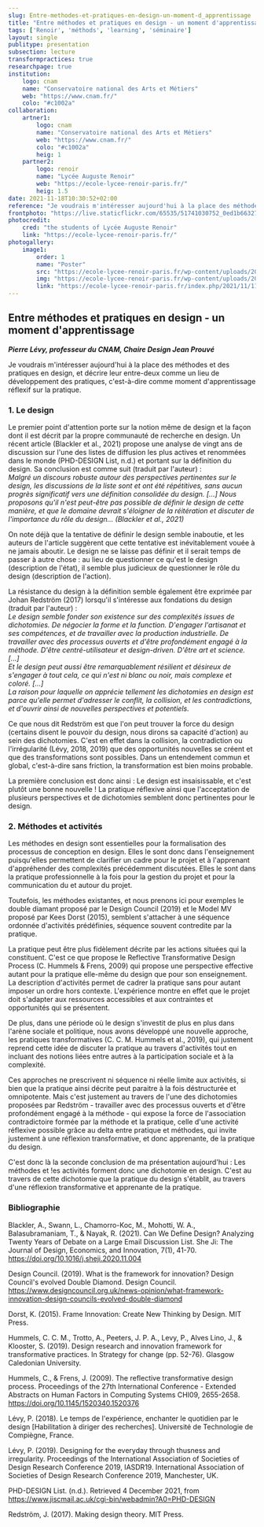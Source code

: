 ```yaml
---
slug: Entre-methodes-et-pratiques-en-design-un-moment-d_apprentissage
title: "Entre méthodes et pratiques en design - un moment d'apprentissage"
tags: ['Renoir', 'méthods', 'learning', 'séminaire']
layout: single
publitype: presentation
subsection: lecture
transformpractices: true
researchpage: true
institution:
    logo: cnam
    name: "Conservatoire national des Arts et Métiers"
    web: "https://www.cnam.fr/"
    colo: "#c1002a"
collaboration:
    artner1:
        logo: cnam
        name: "Conservatoire national des Arts et Métiers"
        web: "https://www.cnam.fr/"
        colo: "#c1002a"
        heig: 1
    partner2:
        logo: renoir
        name: "Lycée Auguste Renoir"
        web: "https://ecole-lycee-renoir-paris.fr/"
        heig: 1.5
date: 2021-11-18T10:30:52+02:00
reference: "Je voudrais m'intéresser aujourd'hui à la place des méthodes et des pratiques en design, et décrire leur entre-deux comme un lieu de développement des pratiques, c'est-à-dire comme moment d'apprentissage réflexif sur la pratique."
frontphoto: "https://live.staticflickr.com/65535/51741030752_0ed1b66327.jpg"
photocredit: 
    cred: "the students of Lycée Auguste Renoir"
    link: "https://ecole-lycee-renoir-paris.fr/"
photogallery:
    image1:
        order: 1
        name: "Poster"
        src: "https://ecole-lycee-renoir-paris.fr/wp-content/uploads/2021/11/affichegif.gif"
        img: "https://ecole-lycee-renoir-paris.fr/wp-content/uploads/2021/11/affichegif.gif"
        link: "https://ecole-lycee-renoir-paris.fr/index.php/2021/11/11/journee-detude-creer-inventer-innover/"
---
```


## Entre méthodes et pratiques en design - un moment d'apprentissage

***Pierre Lévy, professeur du CNAM, Chaire Design Jean Prouvé***

Je voudrais m'intéresser aujourd'hui à la place des méthodes et des pratiques en design, et décrire leur entre-deux comme un lieu de développement des pratiques, c'est-à-dire comme moment d'apprentissage réflexif sur la pratique.

### 1. Le design

Le premier point d'attention porte sur la notion même de design et la façon dont il est décrit par la propre communauté de recherche en design. Un récent article (Blackler et al., 2021) propose une analyse de vingt ans de discussion sur l'une des listes de diffusion les plus actives et renommées dans le monde (PHD-DESIGN List, n.d.) et portant sur la définition du design. Sa conclusion est comme suit (traduit par l'auteur) :  
*Malgré un discours robuste autour des perspectives pertinentes sur le design, les discussions de la liste sont et ont été répétitives, sans aucun progrès significatif vers une définition consolidée du design. […] Nous proposons qu'il n'est peut-être pas possible de définir le design de cette manière, et que le domaine devrait s'éloigner de la réitération et discuter de l'importance du rôle du design… (Blackler et al., 2021)*

On note déjà que la tentative de définir le design semble inaboutie, et les auteurs de l'article suggèrent que cette tentative est inévitablement vouée à ne jamais aboutir. Le design ne se laisse pas définir et il serait temps de passer à autre chose : au lieu de questionner ce qu'est le design (description de l'état), il semble plus judicieux de questionner le rôle du design (description de l'action).

La résistance du design à la définition semble également être exprimée par Johan Redström (2017) lorsqu'il s'intéresse aux fondations du design (traduit par l'auteur) :  
*Le design semble fonder son existence sur des complexités issues de dichotomies. De négocier la forme et la function. D'engager l'artisanat et ses compétences, et de travailler avec la production industrielle. De travailler avec des processus ouverts et d'être profondément engagé à la méthode. D'être centré-utilisateur et design-driven. D'être art et science. [...]*  
*Et le design peut aussi être remarquablement résilient et désireux de s'engager à tout cela, ce qui n'est ni blanc ou noir, mais complexe et coloré. [...]*  
*La raison pour laquelle on apprécie tellement les dichotomies en design est parce qu'elle permet d'adresser le conflit, la collision, et les contradictions, et d'ouvrir ainsi de nouvelles perspectives et potentiels.*

Ce que nous dit Redström est que l'on peut trouver la force du design (certains disent le pouvoir du design, nous dirons sa capacité d'action) au sein des dichotomies. C'est en effet dans la collision, la contradiction ou l'irrégularité (Lévy, 2018, 2019) que des opportunités nouvelles se créent et que des transformations sont possibles. Dans un entendement commun et global, c'est-à-dire sans friction, la transformation est bien moins probable.

La première conclusion est donc ainsi : Le design est insaisissable, et c'est plutôt une bonne nouvelle ! La pratique réflexive ainsi que l'acceptation de plusieurs perspectives et de dichotomies semblent donc pertinentes pour le design.

### 2. Méthodes et activités
Les méthodes en design sont essentielles pour la formalisation des processus de conception en design. Elles le sont donc dans l'enseignement puisqu'elles permettent de clarifier un cadre pour le projet et à l'apprenant d'appréhender des complexités précédemment discutées. Elles le sont dans la pratique professionnelle à la fois pour la gestion du projet et pour la communication du et autour du projet.

Toutefois, les méthodes existantes, et nous prenons ici pour exemples le double diamant proposé par le Design Council (2019) et le Model MV proposé par Kees Dorst (2015), semblent s'attacher à une séquence ordonnée d'activités prédéfinies, séquence souvent contredite par la pratique.

La pratique peut être plus fidèlement décrite par les actions situées qui la constituent. C'est ce que propose le Reflective Transformative Design Process (C. Hummels & Frens, 2009) qui propose une perspective effective autant pour la pratique elle-même du design que pour son enseignement. La description d'activités permet de cadrer la pratique sans pour autant imposer un ordre hors contexte. L'expérience montre en effet que le projet doit s'adapter aux ressources accessibles et aux contraintes et opportunités qui se présentent.

De plus, dans une période où le design s'investit de plus en plus dans l'arène sociale et politique, nous avons développé une nouvelle approche, les pratiques transformatives (C. C. M. Hummels et al., 2019), qui justement reprend cette idée de discuter la pratique au travers d'activités tout en incluant des notions liées entre autres à la participation sociale et à la complexité.

Ces approches ne prescrivent ni séquence ni réelle limite aux activités, si bien que la pratique ainsi décrite peut paraitre à la fois déstructurée et omnipotente. Mais c'est justement au travers de l'une des dichotomies proposées par Redström - travailler avec des processus ouverts et d'être profondément engagé à la méthode - qui expose la force de l'association contradictoire formée par la méthode et la pratique, celle d'une activité réflexive possible grâce au delta entre pratique et méthodes, qui invite justement à une réflexion transformative, et donc apprenante, de la pratique du design.

C'est donc là la seconde conclusion de ma présentation aujourd'hui : Les méthodes et !es activités forment donc une dichotomie en design. C'est au travers de cette dichotomie que la pratique du design s'établit, au travers d'une réflexion transformative et apprenante de la pratique.

### Bibliographie
Blackler, A., Swann, L., Chamorro-Koc, M., Mohotti, W. A., Balasubramaniam, T., & Nayak, R. (2021). Can We Define Design? Analyzing Twenty Years of Debate on a Large Email Discussion List. She Ji: The Journal of Design, Economics, and Innovation, 7(1), 41-70. https://doi.org/10.1016/j.sheji.2020.11.004

Design Council. (2019). What is the framework for innovation? Design Council's evolved Double Diamond. Design Council. https://www.designcouncil.org.uk/news-opinion/what-framework-innovation-design-councils-evolved-double-diamond

Dorst, K. (2015). Frame Innovation: Create New Thinking by Design. MIT Press.

Hummels, C. C. M., Trotto, A., Peeters, J. P. A., Levy, P., Alves Lino, J., & Klooster, S. (2019). Design research and innovation framework for transformative practices. In Strategy for change (pp. 52-76). Glasgow Caledonian University.

Hummels, C., & Frens, J. (2009). The reflective transformative design process. Proceedings of the 27th International Conference - Extended Abstracts on Human Factors in Computing Systems CHI09, 2655-2658. https://doi.org/10.1145/1520340.1520376

Lévy, P. (2018). Le temps de l'expérience, enchanter le quotidien par le design [Habilitation à diriger des recherches]. Université de Technologie de Compiègne, France.

Lévy, P. (2019). Designing for the everyday through thusness and irregularity. Proceedings of the International Association of Societies of Design Research Conference 2019, IASDR19. International Association of Societies of Design Research Conference 2019, Manchester, UK.

PHD-DESIGN List. (n.d.). Retrieved 4 December 2021, from https://www.jiscmail.ac.uk/cgi-bin/webadmin?A0=PHD-DESIGN

Redström, J. (2017). Making design theory. MIT Press.